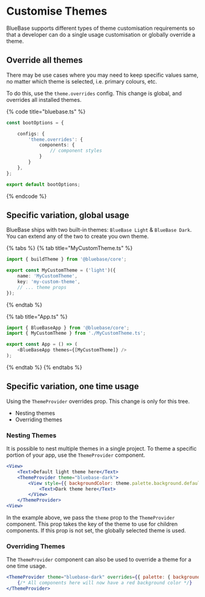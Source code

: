# Customise Themes

BlueBase supports different types of theme customisation requirements so that a developer can do a single usage customisation or globally override a theme.

## Override all themes

There may be use cases where you may need to keep specific values same, no matter which theme is selected, i.e. primary colours, etc.

To do this, use the `theme.overrides` config. This change is global, and overrides all installed themes.

{% code title="bluebase.ts" %}
```typescript
const bootOptions = {

    configs: {
        'theme.overrides': {
            components: {
                // component styles
            }
        }
    },
};

export default bootOptions;
```
{% endcode %}

## Specific variation, global usage

BlueBase ships with two built-in themes: `BlueBase Light` & `BlueBase Dark`. You can extend any of the two to create you own theme.

{% tabs %}
{% tab title="MyCustomTheme.ts" %}
```typescript
import { buildTheme } from '@bluebase/core';

export const MyCustomTheme = ('light')({
    name: 'MyCustomTheme',
    key: 'my-custom-theme',
    // ... theme props
});
```
{% endtab %}

{% tab title="App.ts" %}
```typescript
import { BlueBaseApp } from '@bluebase/core';
import { MyCustomTheme } from './MyCustomTheme.ts';

export const App = () => (
    <BlueBaseApp themes={[MyCustomTheme]} />
);
```
{% endtab %}
{% endtabs %}

## Specific variation, one time usage

Using the `ThemeProvider` overrides prop. This change is only for this tree.

* Nesting themes
* Overriding themes

### Nesting Themes

It is possible to nest multiple themes in a single project. To theme a specific portion of your app, use the `ThemeProvider` component.

```jsx
<View>
    <Text>Default light theme here</Text>
    <ThemeProvider theme="bluebase-dark">
        <View style={{ backgroundColor: theme.palette.background.default }}>
            <Text>Dark theme here</Text>
        </View>
    </ThemeProvider>
<View>
```

In the example above, we pass the `theme` prop to the `ThemeProvider` component. This prop takes the key of the theme to use for children components. If this prop is not set, the globally selected theme is used.

### Overriding Themes

The `ThemeProvider` component can also be used to override a theme for a one time usage.

```jsx
<ThemeProvider theme="bluebase-dark" overrides={{ palette: { background: { default: 'red' } } }} >
    {/* All components here will now have a red background color */}
</ThemeProvider>
```

